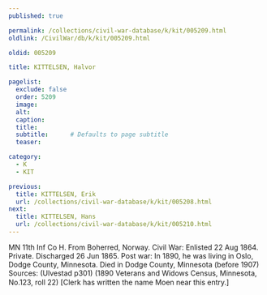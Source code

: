```yaml
---
published: true

permalink: /collections/civil-war-database/k/kit/005209.html
oldlink: /CivilWar/db/k/kit/005209.html

oldid: 005209

title: KITTELSEN, Halvor

pagelist:
  exclude: false
  order: 5209
  image: 
  alt:
  caption:
  title:
  subtitle:      # Defaults to page subtitle
  teaser:

category: 
  - K 
  - KIT

previous:
  title: KITTELSEN, Erik
  url: /collections/civil-war-database/k/kit/005208.html  
next:
  title: KITTELSEN, Hans
  url: /collections/civil-war-database/k/kit/005210.html   
---
```

MN 11th Inf Co H. From Boherred, Norway. Civil War: Enlisted 22 Aug 1864. Private. Discharged 26 Jun 1865. Post war: In 1890, he was living in Oslo, Dodge County, Minnesota. Died in Dodge County, Minnesota (before 1907) Sources: (Ulvestad p301) (1890 Veterans and Widows Census, Minnesota, No.123, roll 22) [Clerk has written the name &#147;Moen&#148; near this entry.]